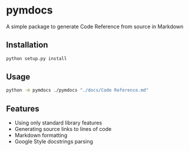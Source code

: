 # pymdocs

A simple package to generate Code Reference from source in Markdown

## Installation

```sh
python setup.py install
```

## Usage

```sh
python -m pymdocs ./pymdocs "./docs/Code Reference.md"
```

## Features

- Using only standard library features
- Generating source links to lines of code
- Markdown formatting
- Google Style docstrings parsing
